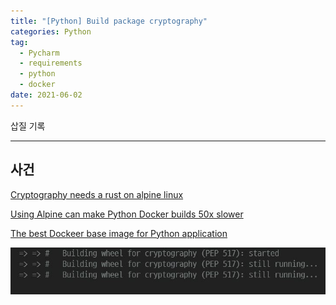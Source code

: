 ```yaml
---  
title: "[Python] Build package cryptography"  
categories: Python  
tag:
  - Pycharm
  - requirements
  - python
  - docker
date: 2021-06-02
---  
```


삽질 기록

---

## 사건


[Cryptography needs a rust on alpine linux](https://cryptography.io/en/latest/installation/#alpine)


[Using Alpine can make Python Docker builds 50x slower](https://pythonspeed.com/articles/alpine-docker-python/)

[The best Dockeer base image for Python application](https://pythonspeed.com/articles/base-image-python-docker-images/)

![더 상세한 details](/assets/images/crypto-building-error.jpg)

